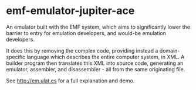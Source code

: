 # emf-emulator-jupiter-ace

An emulator built with the EMF system, which aims to significantly lower the barrier to entry for emulation developers, and would-be emulation developers.

It does this by removing the complex code, providing instead a domain-specific language which describes the entire computer system, in XML. A builder program then translates this XML into source code, generating an emulator, assembler, and disassembler - all from the same originating file.

See <http://em.ulat.es> for a full explanation and demo.
